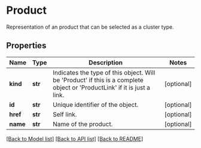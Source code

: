 # Product

Representation of an product that can be selected as a cluster type.
## Properties
Name | Type | Description | Notes
------------ | ------------- | ------------- | -------------
**kind** | **str** | Indicates the type of this object. Will be &#39;Product&#39; if this is a complete object or &#39;ProductLink&#39; if it is just a link. | [optional] 
**id** | **str** | Unique identifier of the object. | [optional] 
**href** | **str** | Self link. | [optional] 
**name** | **str** | Name of the product. | [optional] 

[[Back to Model list]](../README.md#documentation-for-models) [[Back to API list]](../README.md#documentation-for-api-endpoints) [[Back to README]](../README.md)


